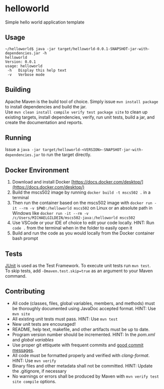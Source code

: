 # helloworld
Simple hello world application template

## Usage
```
~/helloworld$ java -jar target/helloworld-0.0.1-SNAPSHOT-jar-with-dependencies.jar -h
helloworld
Version: 0.0.1
usage: helloworld
 -h   Display this help text
 -v   Verbose mode
```

## Building
Apache Maven is the build tool of choice.  Simply issue `mvn install package` to install dependencies and build the jar.  
Use `mvn clean install compile verify test package site` to clean up existing targets, install dependencies, verify, run unit tests, build a jar, and create the documentation and reports.

## Running
Issue a `java -jar target/helloworld-<VERSION>-SNAPSHOT-jar-with-dependencies.jar` to run the target directly.

## Docker Environment
1. Download and install Docker [https://docs.docker.com/desktop/](https://docs.docker.com/desktop/)
2. Build the mscs502 image by running `docker build -t mscs502 .` in a terminal
3. Then run the container based on the mscs502 image with `docker run -it --rm -v $PWD:/helloworld mscs502` on Linux or an absolute path in Windows like `docker run -it --rm -v /c/Users/MICHAELGILDEIN/mscs502-java:/helloworld mscs502`
4. Use VSCode or your IDE of choice to edit your code locally.  HINT: Run `code .` from the terminal when in the folder to easily open it
5. Build and run the code as you would locally from the Docker container bash prompt

## Tests
[JUnit](https://junit.org/junit5/) is used as the Test Framework. To execute unit tests run `mvn test`.  
To skip tests, add `-Dmaven.test.skip=true` as an argument to your Maven command.

## Contributing
- All code (classes, files, global variables, members, and methods) must be thoroughly documented using JavaDoc accepted format.  HINT: Use `mvn site`
- All existing unit tests must pass. HINT: Use `mvn test`
- New unit tests are encouraged!
- README, help text, makefile, and other artifacts must be up to date.
- Program version number should be incremented.  HINT: In the *pom.xml* and *global variables*
- Use proper git ettiquete with frequent commits and [good commit messages](https://cbea.ms/git-commit/).
- All code must be formatted properly and verified with *clang-format*.  HINT: Use `mvn verify`
- Binary files and other metadata shall not be committed. HINT: Update the .gitignore, if necessary
- No warnings or errors shall be produced by Maven with `mvn verify test site compile` options.

